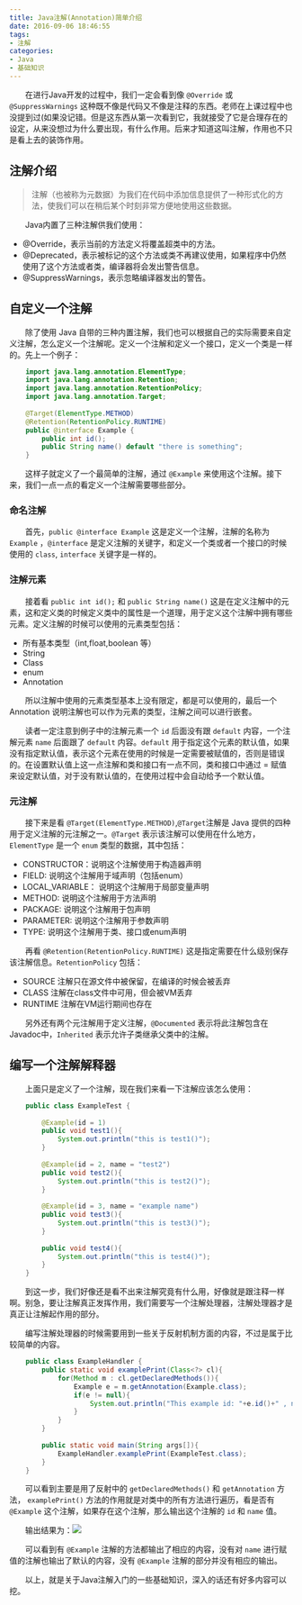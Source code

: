 ```yaml
---
title: Java注解(Annotation)简单介绍
date: 2016-09-06 18:46:55
tags:
- 注解
categories:
- Java
- 基础知识
---
```


　　在进行Java开发的过程中，我们一定会看到像 `@Override` 或 `@SuppressWarnings` 这种既不像是代码又不像是注释的东西。老师在上课过程中也没提到过(如果没记错。但是这东西从第一次看到它，我就接受了它是合理存在的设定，从来没想过为什么要出现，有什么作用。后来才知道这叫注解，作用也不只是看上去的装饰作用。

## 注解介绍
>注解（也被称为元数据）为我们在代码中添加信息提供了一种形式化的方法，使我们可以在稍后某个时刻非常方便地使用这些数据。

　　Java内置了三种注解供我们使用：

- @Override，表示当前的方法定义将覆盖超类中的方法。
- @Deprecated，表示被标记的这个方法或类不再建议使用，如果程序中仍然使用了这个方法或者类，编译器将会发出警告信息。
- @SuppressWarnings，表示忽略编译器发出的警告。

## 自定义一个注解

　　除了使用 Java 自带的三种内置注解，我们也可以根据自己的实际需要来自定义注解，怎么定义一个注解呢。定义一个注解和定义一个接口，定义一个类是一样的。先上一个例子：

``` java
	import java.lang.annotation.ElementType;
	import java.lang.annotation.Retention;
	import java.lang.annotation.RetentionPolicy;
	import java.lang.annotation.Target;
	
	@Target(ElementType.METHOD)
	@Retention(RetentionPolicy.RUNTIME)
	public @interface Example {
	    public int id();
	    public String name() default "there is something";
	}
```

　　这样子就定义了一个最简单的注解，通过 `@Example` 来使用这个注解。接下来，我们一点一点的看定义一个注解需要哪些部分。

### 命名注解

　　首先，`public @interface Example` 这是定义一个注解，注解的名称为 `Example` ，`@interface` 是定义注解的关键字，和定义一个类或者一个接口的时候使用的 `class`, `interface` 关键字是一样的。

### 注解元素

　　接着看 `public int id();` 和 `public String name()` 这是在定义注解中的元素，这和定义类的时候定义类中的属性是一个道理，用于定义这个注解中拥有哪些元素。定义注解的时候可以使用的元素类型包括：

- 所有基本类型（int,float,boolean 等）
- String
- Class
- enum
- Annotation

　　所以注解中使用的元素类型基本上没有限定，都是可以使用的，最后一个 Annotation 说明注解也可以作为元素的类型，注解之间可以进行嵌套。

　　读者一定注意到例子中的注解元素一个 `id` 后面没有跟 `default` 内容，一个注解元素 `name` 后面跟了 `default` 内容。`default` 用于指定这个元素的默认值，如果没有指定默认值，表示这个元素在使用的时候是一定需要被赋值的，否则是错误的。在设置默认值上这一点注解和类和接口有一点不同，类和接口中通过 = 赋值来设定默认值，对于没有默认值的，在使用过程中会自动给予一个默认值。

### 元注解

　　接下来是看 `@Target(ElementType.METHOD)`,`@Target`注解是 Java 提供的四种用于定义注解的元注解之一。`@Target` 表示该注解可以使用在什么地方，`ElementType` 是一个 `enum` 类型的数据，其中包括：

- CONSTRUCTOR：说明这个注解使用于构造器声明
- FIELD: 说明这个注解用于域声明（包括enum）
- LOCAL_VARIABLE： 说明这个注解用于局部变量声明
- METHOD: 说明这个注解用于方法声明
- PACKAGE: 说明这个注解用于包声明
- PARAMETER: 说明这个注解用于参数声明
- TYPE: 说明这个注解用于类、接口或enum声明

　　再看 `@Retention(RetentionPolicy.RUNTIME)` 这是指定需要在什么级别保存该注解信息。`RetentionPolicy` 包括：

- SOURCE 注解只在源文件中被保留，在编译的时候会被丢弃
- CLASS 注解在class文件中可用，但会被VM丢弃
- RUNTIME 注解在VM运行期间也存在

　　另外还有两个元注解用于定义注解，`@Documented` 表示将此注解包含在Javadoc中，`Inherited` 表示允许子类继承父类中的注解。

## 编写一个注解解释器

　　上面只是定义了一个注解，现在我们来看一下注解应该怎么使用：

``` java
	public class ExampleTest {
	
	    @Example(id = 1)
	    public void test1(){
	        System.out.println("this is test1()");
	    }
	
	    @Example(id = 2, name = "test2")
	    public void test2(){
	        System.out.println("this is test2()");
	    }
	
	    @Example(id = 3, name = "example name")
	    public void test3(){
	        System.out.println("this is test3()");
	    }
	
	    public void test4(){
	        System.out.println("this is test4()");
	    }
	}
```

　　到这一步，我们好像还是看不出来注解究竟有什么用，好像就是跟注释一样啊。别急，要让注解真正发挥作用，我们需要写一个注解处理器，注解处理器才是真正让注解起作用的部分。

　　编写注解处理器的时候需要用到一些关于反射机制方面的内容，不过是属于比较简单的内容。

``` java
	public class ExampleHandler {
	    public static void examplePrint(Class<?> cl){
	        for(Method m : cl.getDeclaredMethods()){
	            Example e = m.getAnnotation(Example.class);
	            if(e != null){
	                System.out.println("This example id: "+e.id()+" , name: "+e.name());
	            }
	        }
	    }
	
	    public static void main(String args[]){
	        ExampleHandler.examplePrint(ExampleTest.class);
	    }
	}
```

　　可以看到主要是用了反射中的 `getDeclaredMethods()` 和 `getAnnotation` 方法， `examplePrint()` 方法的作用就是对类中的所有方法进行遍历，看是否有 `@Example` 这个注解，如果存在这个注解，那么输出这个注解的 `id` 和 `name` 值。

　　输出结果为：![](http://oc4wmeyj8.bkt.clouddn.com/ExampleHandler%E8%BE%93%E5%87%BA%E7%BB%93%E6%9E%9C.PNG)

　　可以看到有 `@Example` 注解的方法都输出了相应的内容，没有对 `name` 进行赋值的注解也输出了默认的内容，没有 `@Example` 注解的部分并没有相应的输出。

　　以上，就是关于Java注解入门的一些基础知识，深入的话还有好多内容可以挖。
